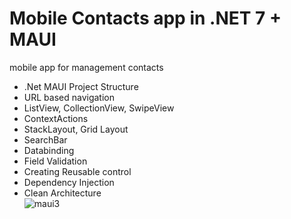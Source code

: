 # Mobile Contacts app in .NET 7 + MAUI
mobile app for management contacts
<br>
- .Net MAUI Project Structure
- URL based navigation
- ListView, CollectionView, SwipeView
- ContextActions
- StackLayout, Grid Layout
- SearchBar
- Databinding
- Field Validation
- Creating Reusable control
- Dependency Injection
- Clean Architecture
  <br>
![maui3](https://github.com/Danek5/Contacts.Maui/assets/94629551/4fbf68c6-cfcc-4007-b096-70854fcca628)
